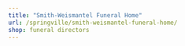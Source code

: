 ```yaml
---
title: "Smith-Weismantel Funeral Home"
url: /springville/smith-weismantel-funeral-home/
shop: funeral directors
---
```


